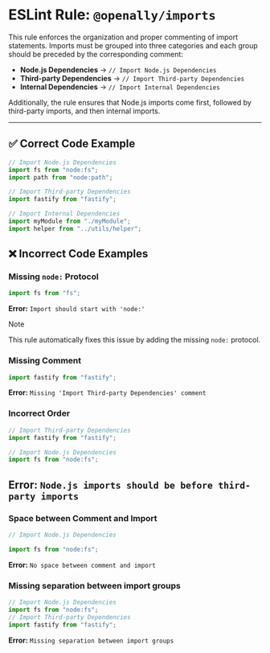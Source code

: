 # ESLint Rule: `@openally/imports`

This rule enforces the organization and proper commenting of import statements.
Imports must be grouped into three categories and each group should be preceded by the corresponding comment:

- **Node.js Dependencies** → `// Import Node.js Dependencies`
- **Third-party Dependencies** → `// Import Third-party Dependencies`
- **Internal Dependencies** → `// Import Internal Dependencies`

Additionally, the rule ensures that Node.js imports come first, followed by third-party imports, and then internal imports.

---

## ✅ Correct Code Example
```js
// Import Node.js Dependencies
import fs from "node:fs";
import path from "node:path";

// Import Third-party Dependencies
import fastify from "fastify";

// Import Internal Dependencies
import myModule from "./myModule";
import helper from "../utils/helper";
```

## ❌ Incorrect Code Examples

### Missing `node:` Protocol

```js
import fs from "fs";
```
**Error:** `Import should start with 'node:'`

> [!NOTE]
> This rule automatically fixes this issue by adding the missing `node:` protocol.

### Missing Comment

```js
import fastify from "fastify";
```
**Error:** `Missing 'Import Third-party Dependencies' comment`

### Incorrect Order

```js
// Import Third-party Dependencies
import fastify from "fastify";

// Import Node.js Dependencies
import fs from "node:fs";
```
**Error:** `Node.js imports should be before third-party imports`
---

### Space between Comment and Import

```js
// Import Node.js Dependencies

import fs from "node:fs";
```
**Error:** `No space between comment and import`

### Missing separation between import groups

```js
// Import Node.js Dependencies
import fs from "node:fs";
// Import Third-party Dependencies
import fastify from "fastify";
```
**Error:** `Missing separation between import groups`

